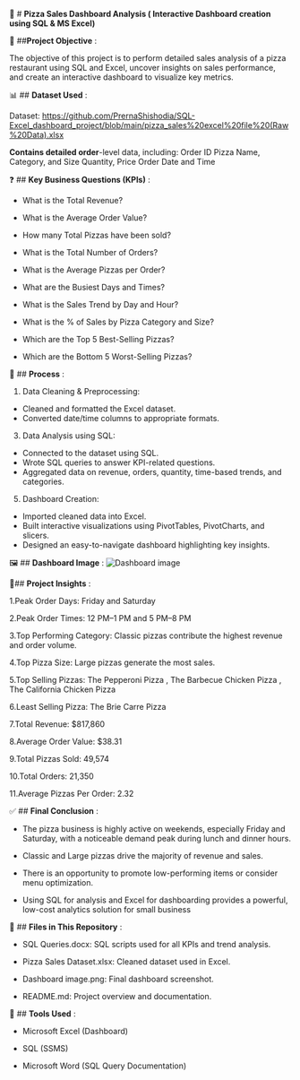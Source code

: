 🍕 #  **Pizza Sales Dashboard Analysis ( Interactive Dashboard creation using SQL & MS Excel)**

🎯 ##**Project Objective** :

The objective of this project is to perform detailed sales analysis of a pizza restaurant using SQL and Excel, uncover insights on sales performance, and create an interactive dashboard to visualize key metrics.

📊 ##  **Dataset Used** :

Dataset: https://github.com/PrernaShishodia/SQL-Excel_dashboard_project/blob/main/pizza_sales%20excel%20file%20(Raw%20Data).xlsx

**Contains detailed order**-level data, including:
Order ID
Pizza Name, Category, and Size
Quantity, Price
Order Date and Time

❓ ##  **Key Business Questions (KPIs)** :

- What is the Total Revenue?

- What is the Average Order Value?

- How many Total Pizzas have been sold?

- What is the Total Number of Orders?

- What is the Average Pizzas per Order?

- What are the Busiest Days and Times?

- What is the Sales Trend by Day and Hour?

- What is the % of Sales by Pizza Category and Size?

- Which are the Top 5 Best-Selling Pizzas?

- Which are the Bottom 5 Worst-Selling Pizzas?

🔄 ##  **Process** :

1. Data Cleaning & Preprocessing:
   
- Cleaned and formatted the Excel dataset.
- Converted date/time columns to appropriate formats.

3. Data Analysis using SQL:
   
- Connected to the dataset using SQL.
- Wrote SQL queries to answer KPI-related questions.
- Aggregated data on revenue, orders, quantity, time-based trends, and categories.

5. Dashboard Creation:
   
- Imported cleaned data into Excel.
- Built interactive visualizations using PivotTables, PivotCharts, and slicers.
- Designed an easy-to-navigate dashboard highlighting key insights.

🖼️ ##  **Dashboard Image** :
![Dashboard image](https://github.com/user-attachments/assets/d47b8864-a921-4dcf-9d47-2c3b63bf1236)

📍##  **Project Insights** :

1.Peak Order Days: Friday and Saturday

2.Peak Order Times: 12 PM–1 PM and 5 PM–8 PM

3.Top Performing Category: Classic pizzas contribute the highest revenue and order volume.

4.Top Pizza Size: Large pizzas generate the most sales.

5.Top Selling Pizzas:
The Pepperoni Pizza ,
The Barbecue Chicken Pizza ,
The California Chicken Pizza

6.Least Selling Pizza: The Brie Carre Pizza

7.Total Revenue: $817,860

8.Average Order Value: $38.31

9.Total Pizzas Sold: 49,574

10.Total Orders: 21,350

11.Average Pizzas Per Order: 2.32

✅ ##  **Final Conclusion** :

- The pizza business is highly active on weekends, especially Friday and Saturday, with a noticeable demand peak during lunch and dinner hours.

- Classic and Large pizzas drive the majority of revenue and sales.

- There is an opportunity to promote low-performing items or consider menu optimization.

- Using SQL for analysis and Excel for dashboarding provides a powerful, low-cost analytics solution for small business

📁 ##  **Files in This Repository** :

- SQL Queries.docx: SQL scripts used for all KPIs and trend analysis.

- Pizza Sales Dataset.xlsx: Cleaned dataset used in Excel.

- Dashboard image.png: Final dashboard screenshot.

- README.md: Project overview and documentation.

🚀 ## **Tools Used** :

- Microsoft Excel (Dashboard)

- SQL (SSMS)

- Microsoft Word (SQL Query Documentation)
